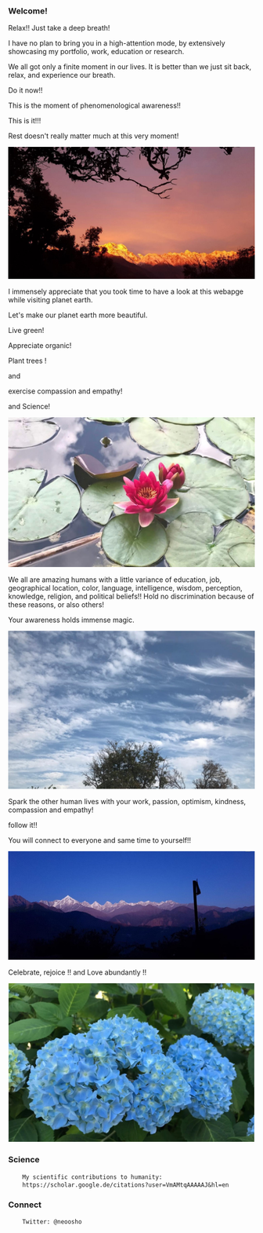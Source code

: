 ### Welcome! 

Relax!! Just take a deep breath! 

I have no plan to bring you in a high-attention mode, by extensively showcasing my portfolio, work, education or research. 

We all got only a finite moment in our lives. It is better than we just sit back, relax, and experience our breath. 

Do it now!!

This is the moment of phenomenological awareness!!

This is it!!! 

Rest doesn't really matter much at this very moment!

![image](/vv.jpeg)


I immensely appreciate that you took time to have a look at this webapge while visiting planet earth. 

Let's make our planet earth more beautiful. 

Live green!

Appreciate organic!

Plant trees !

and 

exercise compassion and empathy! 

and 
Science!

![image](/vv2.jpeg)


We all are amazing humans with a little variance of education, job, geographical location, color, language, intelligence, wisdom, perception, knowledge, religion, and political beliefs!! Hold no discrimination because of these reasons, or also others! 

Your awareness holds immense magic. 

![image](/vv3.jpeg)


Spark the other human lives with your work, passion, optimism, kindness, compassion and empathy! 



follow it!! 


You will connect to everyone and same time to yourself!! 

![image](/vv4.jpeg)


Celebrate, rejoice !! 
and 
Love abundantly !!

![image](/vv5.jpeg)


### Science
        My scientific contributions to humanity: 
        https://scholar.google.de/citations?user=VmAMtqAAAAAJ&hl=en


### Connect
        Twitter: @neoosho
